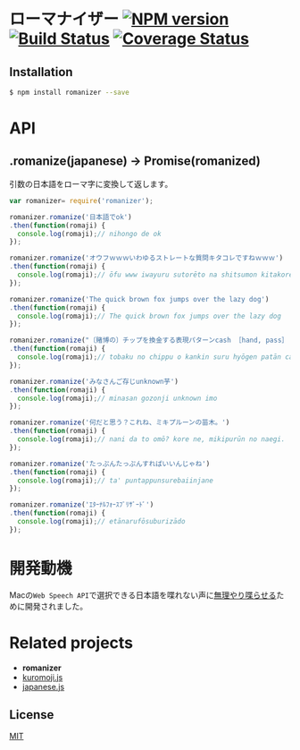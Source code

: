 # ローマナイザー [![NPM version][npm-image]][npm] [![Build Status][travis-image]][travis] [![Coverage Status][coveralls-image]][coveralls]

## Installation

```bash
$ npm install romanizer --save
```

# API

## .romanize(japanese) -> Promise(romanized)

引数の日本語をローマ字に変換して返します。

```js
var romanizer= require('romanizer');

romanizer.romanize('日本語でok')
.then(function(romaji) {
  console.log(romaji);// nihongo de ok
});

romanizer.romanize('オウフｗｗｗいわゆるストレートな質問キタコレですねｗｗｗ')
.then(function(romaji) {
  console.log(romaji);// ōfu www iwayuru sutorēto na shitsumon kitakore desu newww'
});

romanizer.romanize('The quick brown fox jumps over the lazy dog')
.then(function(romaji) {
  console.log(romaji);// The quick brown fox jumps over the lazy dog
});

romanizer.romanize("〔賭博の〕チップを換金する表現パターンcash ［hand, pass］ in one's chips")
.then(function(romaji) {
  console.log(romaji);// tobaku no chippu o kankin suru hyōgen patān cash hand,pass in one's chips
});

romanizer.romanize('みなさんご存じunknown芋')
.then(function(romaji) {
  console.log(romaji);// minasan gozonji unknown imo
});

romanizer.romanize('何だと思う？これね、ミキプルーンの苗木。')
.then(function(romaji) {
  console.log(romaji);// nani da to omō? kore ne, mikipurūn no naegi.
});

romanizer.romanize('たっぷんたっぷんすればいいんじゃね')
.then(function(romaji) {
  console.log(romaji);// ta' puntappunsurebaiinjane
});

romanizer.romanize('ｴﾀｰﾅﾙﾌｫｰｽﾌﾞﾘｻﾞｰﾄﾞ')
.then(function(romaji) {
  console.log(romaji);// etānarufōsuburizādo
});
```

# 開発動機

Macの`Web Speech API`で選択できる日本語を喋れない声に[無理やり喋らせる](http://jsdo.it/59naga/romanized-speech)ために開発されました。

# Related projects
* __romanizer__
* [kuromoji.js](https://github.com/takuyaa/kuromoji.js)
* [japanese.js](https://github.com/hakatashi/japanese.js)

License
---
[MIT][License]

[License]: http://59naga.mit-license.org/

[sauce-image]: http://soysauce.berabou.me/u/59798/romanizer.svg
[sauce]: https://saucelabs.com/u/59798
[npm-image]:https://img.shields.io/npm/v/romanizer.svg?style=flat-square
[npm]: https://npmjs.org/package/romanizer
[travis-image]: http://img.shields.io/travis/59naga/romanizer.svg?style=flat-square
[travis]: https://travis-ci.org/59naga/romanizer
[coveralls-image]: http://img.shields.io/coveralls/59naga/romanizer.svg?style=flat-square
[coveralls]: https://coveralls.io/r/59naga/romanizer?branch=master
